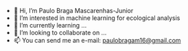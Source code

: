 - 👋 Hi, I’m Paulo Braga Mascarenhas-Junior
- 👀 I’m interested in machine learning for ecological analysis
- 🌱 I’m currently learning ...
- 💞️ I’m looking to collaborate on ...
- 📫 You can send me an e-mail: paulobragam16@gmail.com

<!---
paulobragamasc/paulobragamasc is a ✨ special ✨ repository because its `README.md` (this file) appears on your GitHub profile.
You can click the Preview link to take a look at your changes.
--->
